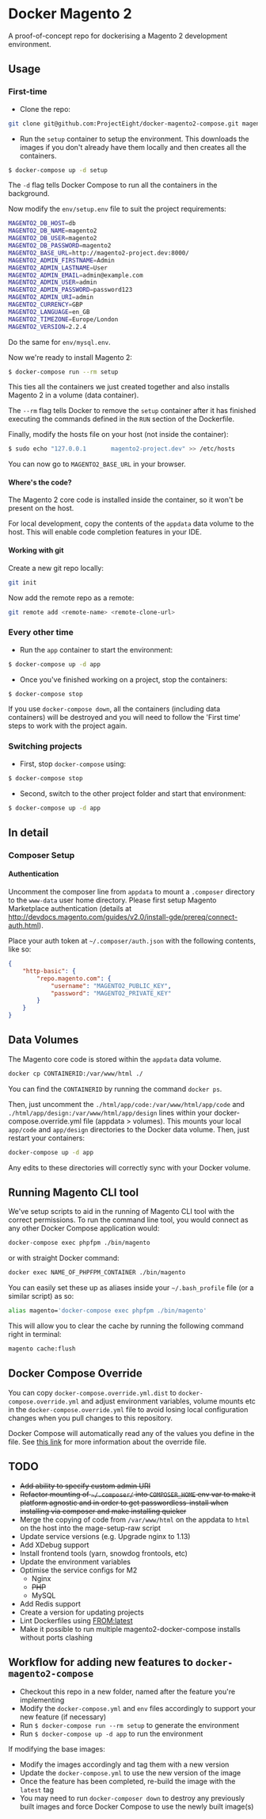 # Docker Magento 2

A proof-of-concept repo for dockerising a Magento 2 development environment.

## Usage

### First-time

* Clone the repo:
```bash
git clone git@github.com:ProjectEight/docker-magento2-compose.git magento2-project
```
* Run the `setup` container to setup the environment. This downloads the images if you don't already have them locally and then creates all the containers.

```bash
$ docker-compose up -d setup
```

The `-d` flag tells Docker Compose to run all the containers in the background.

Now modify the `env/setup.env` file to suit the project requirements:

```bash
MAGENTO2_DB_HOST=db
MAGENTO2_DB_NAME=magento2
MAGENTO2_DB_USER=magento2
MAGENTO2_DB_PASSWORD=magento2
MAGENTO2_BASE_URL=http://magento2-project.dev:8000/
MAGENTO2_ADMIN_FIRSTNAME=Admin
MAGENTO2_ADMIN_LASTNAME=User
MAGENTO2_ADMIN_EMAIL=admin@example.com
MAGENTO2_ADMIN_USER=admin
MAGENTO2_ADMIN_PASSWORD=password123
MAGENTO2_ADMIN_URI=admin
MAGENTO2_CURRENCY=GBP
MAGENTO2_LANGUAGE=en_GB
MAGENTO2_TIMEZONE=Europe/London
MAGENTO2_VERSION=2.2.4
```

Do the same for `env/mysql.env`.

Now we're ready to install Magento 2:

```bash
$ docker-compose run --rm setup
```

This ties all the containers we just created together and also installs Magento 2 in a volume (data container).

The `--rm` flag tells Docker to remove the `setup` container after it has finished executing the commands defined in the `RUN` section of the Dockerfile.

Finally, modify the hosts file on your host (not inside the container):

```bash
$ sudo echo "127.0.0.1       magento2-project.dev" >> /etc/hosts
```

You can now go to `MAGENTO2_BASE_URL` in your browser.

#### Where's the code?

The Magento 2 core code is installed inside the container, so it won't be present on the host.

For local development, copy the contents of the `appdata` data volume to the host. This will enable code completion features in your IDE.

#### Working with git

Create a new git repo locally:

```bash
git init
```

Now add the remote repo as a remote:

```bash
git remote add <remote-name> <remote-clone-url>
```

### Every other time

* Run the `app` container to start the environment:

```bash
$ docker-compose up -d app
```

* Once you've finished working on a project, stop the containers:

```bash
$ docker-compose stop
```

If you use `docker-compose down`, all the containers (including data containers) will be destroyed and you will need to follow the 'First time' steps to work with the project again.

### Switching projects

* First, stop `docker-compose` using:

```bash
$ docker-compose stop
```

* Second, switch to the other project folder and start that environment:

```bash
$ docker-compose up -d app
```

## In detail

### Composer Setup

#### Authentication

Uncomment the composer line from `appdata` to mount a `.composer` directory to the `www-data` user home directory. Please first setup Magento Marketplace authentication (details at <a href="http://devdocs.magento.com/guides/v2.0/install-gde/prereq/connect-auth.html" target="_blank">http://devdocs.magento.com/guides/v2.0/install-gde/prereq/connect-auth.html</a>).

Place your auth token at `~/.composer/auth.json` with the following contents, like so:

```json
{
    "http-basic": {
        "repo.magento.com": {
            "username": "MAGENTO2_PUBLIC_KEY",
            "password": "MAGENTO2_PRIVATE_KEY"
        }
    }
}
```

## Data Volumes

The Magento core code is stored within the `appdata` data volume. 

```bash
docker cp CONTAINERID:/var/www/html ./
```

You can find the `CONTAINERID` by running the command `docker ps`.

Then, just uncomment the `./html/app/code:/var/www/html/app/code` and `./html/app/design:/var/www/html/app/design` lines within your docker-compose.override.yml file (appdata > volumes). This mounts your local `app/code` and `app/design` directories to the Docker data volume. Then, just restart your containers:

```bash
docker-compose up -d app
```

Any edits to these directories will correctly sync with your Docker volume.

## Running Magento CLI tool

We've setup scripts to aid in the running of Magento CLI tool with the correct permissions. To run the command line tool, you would connect as any other Docker Compose application would:

```bash
docker-compose exec phpfpm ./bin/magento
```

or with straight Docker command:
```bash
docker exec NAME_OF_PHPFPM_CONTAINER ./bin/magento
```

You can easily set these up as aliases inside your `~/.bash_profile` file (or a similar script) as so:

```bash
alias magento='docker-compose exec phpfpm ./bin/magento'
```
This will allow you to clear the cache by running the following command right in terminal:

```bash
magento cache:flush
```

## Docker Compose Override

You can copy `docker-compose.override.yml.dist` to `docker-compose.override.yml` and adjust environment variables, volume mounts etc in the `docker-compose.override.yml` file to avoid losing local configuration changes when you pull changes to this repository. 

Docker Compose will automatically read any of the values you define in the file. See [this link](https://docs.docker.com/compose/extends/#/understanding-multiple-compose-files) for more information about the override file. 

## TODO

* ~~Add ability to specify custom admin URI~~
* ~~Refactor mounting of `~/.composer/` into `COMPOSER_HOME` env var to make it platform agnostic and in order to get passwordless-install when installing via composer and make installing quicker~~
* Merge the copying of code from `/var/www/html` on the appdata to `html` on the host into the mage-setup-raw script 
* Update service versions (e.g. Upgrade nginx to 1.13)
* Add XDebug support
* Install frontend tools (yarn, snowdog frontools, etc)
* Update the environment variables
* Optimise the service configs for M2
    * Nginx
    * ~~PHP~~
    * MySQL
* Add Redis support
* Create a version for updating projects
* Lint Dockerfiles using [FROM:latest](https://www.fromlatest.io/)
* Make it possible to run multiple magento2-docker-compose installs without ports clashing

## Workflow for adding new features to `docker-magento2-compose`
 
 * Checkout this repo in a new folder, named after the feature you're implementing
 * Modify the `docker-compose.yml` and `env` files accordingly to support your new feature (if necessary)
 * Run `$ docker-compose run --rm setup` to generate the environment
 * Run `$ docker-compose up -d app` to run the environment

If modifying the base images:

 * Modify the images accordingly and tag them with a new version
 * Update the `docker-compose.yml` to use the new version of the image
 * Once the feature has been completed, re-build the image with the `latest` tag
 * You may need to run `docker-composer down` to destroy any previously built images and force Docker Compose to use the newly built image(s)